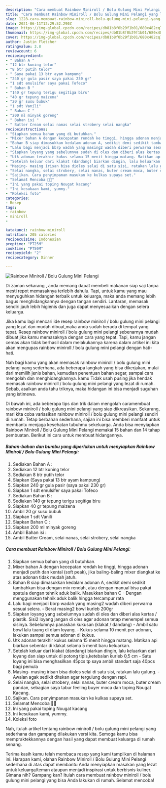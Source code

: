 ```yaml
---
description: "Cara membuat Rainbow Miniroll / Bolu Gulung Mini Pelangi yang lezat dan Mudah Dibuat"
title: "Cara membuat Rainbow Miniroll / Bolu Gulung Mini Pelangi yang lezat dan Mudah Dibuat"
slug: 1228-cara-membuat-rainbow-miniroll-bolu-gulung-mini-pelangi-yang-lezat-dan-mudah-dibuat
date: 2021-06-11T12:29:52.290Z
image: https://img-global.cpcdn.com/recipes/db81b8f0b29f1b01/680x482cq70/rainbow-miniroll-bolu-gulung-mini-pelangi-foto-resep-utama.jpg
thumbnail: https://img-global.cpcdn.com/recipes/db81b8f0b29f1b01/680x482cq70/rainbow-miniroll-bolu-gulung-mini-pelangi-foto-resep-utama.jpg
cover: https://img-global.cpcdn.com/recipes/db81b8f0b29f1b01/680x482cq70/rainbow-miniroll-bolu-gulung-mini-pelangi-foto-resep-utama.jpg
author: Justin Fletcher
ratingvalue: 3.8
reviewcount: 6
recipeingredient:
- " Bahan A "
- "12 btr kuning telor"
- "8 btr putih telor"
- " Saya pakai 13 btr ayam kampung"
- "240 gr gula pasir saya pakai 230 gr"
- "1 sdt emulsifer saya pakai Tofeco"
- " Bahan B "
- "140 gr tepung terigu segitiga biru"
- "40 gr tepung maizena"
- "20 gr susu bubuk"
- "1 sdt Vanili"
- " Bahan C "
- "200 ml minyak goreng"
- " Bahan isi "
- " Butter Cream selai nanas selai strobery selai nangka"
recipeinstructions:
- "Siapkan semua bahan yang di butuhkan."
- "Mixer bahan A dengan kecepatan rendah ke tinggi, hingga adonan menjadi putih dan kental (soft peak), jika baling-baling mixer diangkat ke atas adonan tidak mudah jatuh."
- "Bahan B siap dimasukkan kedalam adonan A, sedikit demi sedikit tambahkan bisa dengan mix rendah, atau dengan manual bisa pakai spatula dengan tehnik aduk balik. Masukkan bahan C Dengan menggunakan tehnik aduk balik hingga tercampur rata"
- "Lalu bagi menjadi bbrp wadah yang masing2 wadah diberi perwarna sesuai selera.  Berat masing2 bowl kurleb 200gr"
- "Siapkan loyang yang sebelumnya sudah di oles dan diberi alas kertas / plastik. Sisi2 loyang jangan di oles agar adonan tetap menempel semua sisinya. Sebelumnya panaskan kukusan (klakat / dandang) Ambil satu bowl lalu tuang di dlam loyang. Kukus selama 10 menit per adonan, lakukan sampai semua adonan di kukus."
- "Utk adonan terakhir kukus selama 15 menit hingga matang. Matikan api biarkan sebentar di klakat selama 5 menit baru keluarkan."
- "Setelah keluar dari klakat (dandang) biarkan dingin, lalu keluarkan dari loyang dan siap untuk di potong tipis,ketebalan kurleb 0,5 cm Satu loyang ini bisa menghasilkan 45pcs tp saya ambil standart saja 40pcs bagi pemula"
- "Masing- masing irisan bisa dioles selai di satu sisi, ratakan lalu gulung.  Awalan agak sedikit ditekan agar tergulung dengan rapi."
- "Selai nangka, selai strobery, selai nanas, buter cream moca, buter cream pandan, sebagian saya tabur feeling buyer moca dan toping Nougat Kacang."
- "Sajikan. Cara penyimpanan masukan ke kulkas supaya set."
- "Selamat Mencoba 👩‍🍳"
- "Ini yang pakai toping Nougat kacang"
- "Ini kesukaan kami, yummy."
- "Koleksi foto"
categories:
- Resep
tags:
- rainbow
- miniroll
- 

katakunci: rainbow miniroll  
nutrition: 205 calories
recipecuisine: Indonesian
preptime: "PT25M"
cooktime: "PT50M"
recipeyield: "2"
recipecategory: Dinner

---
```



![Rainbow Miniroll / Bolu Gulung Mini Pelangi](https://img-global.cpcdn.com/recipes/db81b8f0b29f1b01/680x482cq70/rainbow-miniroll-bolu-gulung-mini-pelangi-foto-resep-utama.jpg)

Di zaman  sekarang , anda memang dapat membeli makanan siap saji tanpa mesti repot memasaknya terlebih dahulu. Tapi, untuk kamu yang mau menyuguhkan hidangan terbaik untuk keluarga, maka anda memang lebih bagus menghidangkannya dengan tangan sendiri. Lantaran, memasak sendiri jauh lebih higienis dan juga dapat menyesuaikan dengan selera keluarga.

Jika kamu lagi mencari ide resep rainbow miniroll / bolu gulung mini pelangi yang lezat dan mudah dibuat,maka anda sudah berada di tempat yang tepat. Resep rainbow miniroll / bolu gulung mini pelangi  sebenarnya mudah dibuat jika kamu memasaknya dengan cara yang tepat. Tapi, kamu jangan cemas akan tidak berhasil dalam melakukannya 
karena dalam artikel ini kita akan mengupas rainbow miniroll / bolu gulung mini pelangi dengan hati-hati.  



Nah bagi kamu yang akan memasak rainbow miniroll / bolu gulung mini pelangi yang sederhana, ada beberapa langkah yang bisa dikerjakan, mulai dari memilih jenis bahan, kemudian penentuan bahan segar, sampai cara mengolah dan menghidangkannya. kamu Tidak usah pusing jika hendak memasak rainbow miniroll / bolu gulung mini pelangi yang lezat di rumah. Sebab, asalkan anda  tahu triknya, maka hidangan ini bisa menjadi suguhan yang istimewa.

Di bawah ini, ada beberapa tips dan trik dalam mengolah caramembuat rainbow miniroll / bolu gulung mini pelangi yang siap dikreasikan. Sekarang, mari kita coba variasikan rainbow miniroll / bolu gulung mini pelangi sendiri di rumah. Tetap berbahan sederhana, sajian ini bisa memberi manfaat untuk membantu menjaga kesehatan tubuhmu sekeluarga. Anda bisa menyiapkan Rainbow Miniroll / Bolu Gulung Mini Pelangi memakai 15 bahan dan 14 tahap pembuatan. Berikut ini cara untuk membuat hidangannya.

<!--inarticleads1-->

##### Bahan-bahan dan bumbu yang diperlukan untuk menyiapkan Rainbow Miniroll / Bolu Gulung Mini Pelangi:

1. Sediakan  Bahan A :
1. Sediakan 12 btr kuning telor
1. Sediakan 8 btr putih telor
1. Siapkan  (Saya pakai 13 btr ayam kampung)
1. Siapkan 240 gr gula pasir (saya pakai 230 gr)
1. Siapkan 1 sdt emulsifer saya pakai Tofeco
1. Sediakan  Bahan B :
1. Sediakan 140 gr tepung terigu segitiga biru
1. Siapkan 40 gr tepung maizena
1. Ambil 20 gr susu bubuk
1. Siapkan 1 sdt Vanili
1. Siapkan  Bahan C :
1. Siapkan 200 ml minyak goreng
1. Ambil  Bahan isi :
1. Ambil  Butter Cream, selai nanas, selai strobery, selai nangka




<!--inarticleads2-->

##### Cara membuat Rainbow Miniroll / Bolu Gulung Mini Pelangi:

1. Siapkan semua bahan yang di butuhkan.
1. Mixer bahan A dengan kecepatan rendah ke tinggi, hingga adonan menjadi putih dan kental (soft peak), jika baling-baling mixer diangkat ke atas adonan tidak mudah jatuh.
1. Bahan B siap dimasukkan kedalam adonan A, sedikit demi sedikit tambahkan bisa dengan mix rendah, atau dengan manual bisa pakai spatula dengan tehnik aduk balik. Masukkan bahan C - Dengan menggunakan tehnik aduk balik hingga tercampur rata
1. Lalu bagi menjadi bbrp wadah yang masing2 wadah diberi perwarna sesuai selera.  - Berat masing2 bowl kurleb 200gr
1. Siapkan loyang yang sebelumnya sudah di oles dan diberi alas kertas / plastik. Sisi2 loyang jangan di oles agar adonan tetap menempel semua sisinya. Sebelumnya panaskan kukusan (klakat / dandang) - Ambil satu bowl lalu tuang di dlam loyang. - Kukus selama 10 menit per adonan, lakukan sampai semua adonan di kukus.
1. Utk adonan terakhir kukus selama 15 menit hingga matang. Matikan api biarkan sebentar di klakat selama 5 menit baru keluarkan.
1. Setelah keluar dari klakat (dandang) biarkan dingin, lalu keluarkan dari loyang dan siap untuk di potong tipis,ketebalan kurleb 0,5 cm - Satu loyang ini bisa menghasilkan 45pcs tp saya ambil standart saja 40pcs bagi pemula
1. Masing- masing irisan bisa dioles selai di satu sisi, ratakan lalu gulung.  - Awalan agak sedikit ditekan agar tergulung dengan rapi.
1. Selai nangka, selai strobery, selai nanas, buter cream moca, buter cream pandan, sebagian saya tabur feeling buyer moca dan toping Nougat Kacang.
1. Sajikan. Cara penyimpanan masukan ke kulkas supaya set.
1. Selamat Mencoba 👩‍🍳
1. Ini yang pakai toping Nougat kacang
1. Ini kesukaan kami, yummy.
1. Koleksi foto




Nah, itulah artikel tentang  rainbow miniroll / bolu gulung mini pelangi  yang sederhana dan gampang dilakukan versi kita. Semoga kamu bisa mempraktekkannya dengan hasil yang dapat membuat keluarga di rumah senang. 

Terima kasih kamu telah membaca resep yang kami tampilkan di halaman ini. Harapan kami, olahan  Rainbow Miniroll / Bolu Gulung Mini Pelangi sederhana di atas dapat membantu Anda menyiapkan masakan yang lezat untuk keluarga/teman ataupun menjadi inspirasi untuk berbisnis kuliner. Gimana nih? Gampang kan? Itulah cara membuat rainbow miniroll / bolu gulung mini pelangi yang bisa Anda lakukan di rumah. Selamat mencoba!

